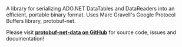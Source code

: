 A library for serializing ADO.NET DataTables and DataReaders into an efficient, portable binary format. Uses Marc Gravell's Google Protocol Buffers library, protobuf-net.

Please visit **[protobuf-net-data on GitHub](https://github.com/rdingwall/protobuf-net-data)** for source code, issues and documentation!